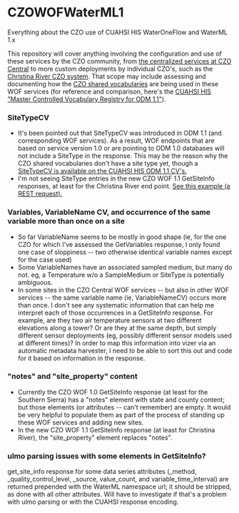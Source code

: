 CZOWOFWaterML1
==============

Everything about the CZO use of CUAHSI HIS WaterOneFlow and WaterML 1.x

This repository will cover anything involving the configuration and use of these services by the CZO community, from [the centralized services at CZO Central](http://central.criticalzone.org/pub_services.aspx) to more custom deployments by individual CZO's, such as the [Christina River CZO system](http://swrcsensors.dreamhosters.com/). That scope may include assessing and documenting how the [CZO shared vocabularies](http://sv.criticalzone.org/) are being used in these WOF services (for reference and comparison, here's the [CUAHSI HIS "Master Controlled Vocabulary Registry for ODM 1.1"](http://his.cuahsi.org/mastercvreg/cv11.aspx)).

### SiteTypeCV
* It's been pointed out that SiteTypeCV was introduced in ODM 1.1 (and corresponding WOF services). As a result, WOF endpoints that are based on service version 1.0 or are pointing to ODM 1.0 databases will not include a SiteType in the response. This may be the reason why the CZO shared vocabularies don't have a site type yet, though a [SiteTypeCV is available on the CUAHSI HIS ODM 1.1 CV's.](http://his.cuahsi.org/mastercvreg/edit_cv11.aspx?tbl=SiteTypeCV&id=853578079)
* I'm not seeing SiteType entries in the new CZO WOF 1.1 GetSiteInfo responses, at least for the Christina River end point. [See this example (a REST request).](http://water.sdsc.edu/czo_udel/REST/waterml_1_1.svc/siteinfo?location=czo_udel:STATION4)

### Variables, VariableName CV, and occurrence of the same variable more than once on a site
* So far VariableName seems to be mostly in good shape (ie, for the one CZO for which I've assessed the GetVariables response, I only found one case of sloppiness -- two otherwise identical variable names except for the case used)
* Some VariableNames have an associated sampled medium, but many do not. eg, a Temperature w/o a SampleMedium or SiteType is potentially ambiguous.
* In some sites in the CZO Central WOF services -- but also in other WOF services -- the same variable name (ie, VariableNameCV) occurs more than once. I don't see any systematic information that can help me interpret each of those occurrences in a GetSiteInfo response. For example, are they two air temperature sensors at two different elevations along a tower? Or are they at the same depth, but simply different sensor deployments (eg, possibly different sensor models used at different times)? In order to map this information into vizer via an automatic metadata harvester, I need to be able to sort this out and code for it based on information in the response.

### "notes" and "site_property" content
* Currently the CZO WOF 1.0 GetSiteInfo response (at least for the Southern Sierra) has a "notes" element with state and county content; but those elements (or attributes -- can't remember) are empty. It would be very helpful to populate them as part of the process of standing up these WOF services and adding new sites.
* In the new CZO WOF 1.1 GetSiteInfo response (at least for Christina River), the "site_property" element replaces "notes".

### ulmo parsing issues with some elements in GetSiteInfo?
get_site_info response for some data series attributes (_method, _quality_control_level, _source, value_count, and variable_time_interval) are returned prepended with the WaterML namespace url; it should be stripped, as done with all other attributes. Will have to investigate if that's a problem with ulmo parsing or with the CUAHSI response encoding.
